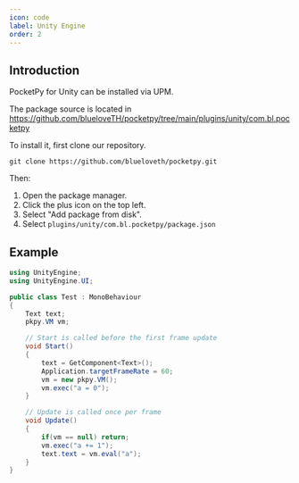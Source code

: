 ```yaml
---
icon: code
label: Unity Engine
order: 2
---
```


## Introduction

PocketPy for Unity can be installed via UPM.

The package source is located in https://github.com/blueloveTH/pocketpy/tree/main/plugins/unity/com.bl.pocketpy

To install it, first clone our repository.

```
git clone https://github.com/blueloveth/pocketpy.git
```

Then:

1. Open the package manager.
2. Click the plus icon on the top left.
3. Select "Add package from disk".
4. Select `plugins/unity/com.bl.pocketpy/package.json`



## Example

```csharp
using UnityEngine;
using UnityEngine.UI;

public class Test : MonoBehaviour
{
    Text text;
    pkpy.VM vm;

    // Start is called before the first frame update
    void Start()
    {
        text = GetComponent<Text>();
        Application.targetFrameRate = 60;
        vm = new pkpy.VM();
        vm.exec("a = 0");
    }

    // Update is called once per frame
    void Update()
    {
        if(vm == null) return;
        vm.exec("a += 1");
        text.text = vm.eval("a");
    }
}
```

